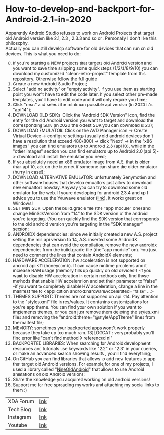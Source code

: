 # How-to-develop-and-backport-for-Android-2.1-in-2020

Apparently Android Studio refuses to work on Android Projects that target old Android version like 2.1, 2.3 , 2.3.3 and so on.
Personally I don't like this philosophy.  
Actually you can still develop software for old devices that can run on old devices.
This is what you need to do:

0) If you're starting a NEW projects that targets old Android version and you want to save time skipping some quick steps (1/2/3/8/9/10) you can download my customized "clean-retro-project" template from this repository. Otherwise follow the full guide
1) Create a new Android Studio Project;
2) Select "add no activity" or "empty activity". If you use them as starting point you won't have to edit the code later. If you select other pre-made templates, you'll have to edit code and it will only require you time;
3) Click "next" and select the minimum possible api version (in 2020 it's "api 14");
4) DOWNLOAD OLD SDKs: Click the "Android SDK Version" icon, find the entry for the old Android version you want to target and download the corresponding SDK (in 2020 the oldest SDK you can download is 2.1);
5) DOWNLOAD EMULATOR: Click on the AVD Manager icon -> Create Virtual Device -> configure settings (usually old android devices don't have a resolution that exceed 480x800) -> click "Next" -> in the "x86 images" you can find emulators up to Android 2.3 (api 10), while in the "other images" section you can find emulators up to Android 2.0 (api 5)-> download and install the emulator you need;
6) If you absolutely need an x86 emulator image from A.S. that is older than api 10, ask on the internet if someone can share the older emulator (hurry in case!);
7) DOWNLOAD ALTERNATIVE EMULATOR: unfortunately Genymotion and other software houses that develop emualtors just allow to download new emualtors nowday. Anyway you can try to download some old emulator for the web. If youre developing for android 2.3.4 and up I advice you to use the Youwave emulator ([link][youwave]), it works great on Windows!
8) SET MIN SDK: Open the build.gradle file (the "app module" one) and change MinSdkVersion from "14" to the SDK version of the android you're targeting. (You can quickly find the SDK version that corresponds to the old android version you're targeting in the "SDK manager" section;
9) ANDROIDX dependendcies: since we initially created a new A.S. project setting the min api version to 14, A.S. inserted some AndroidX dependencies that can avoid the compilation.  remove the new androidx dependencies from the build.gradle file (the "app module" on). You just need to comment the lines that contain AndroidX elements;
10) HARDWARE ACCELERATION: hw acceleration is not supported on android api <11 (honeycomb).
If can cause runtime problems and it increase RAM usage (memory fills up quickly on old devices!)
-if you want to disable HW acceleration in certain methods only, find those methods that enable HW acceleration and set their parameter to "false" 
-if you want to completely disable HW acceleration, change a line in the manifest file to <application android:hardwareAccelerated="false" ...>
11) THEMES SUPPORT: Themes are not supported on api <14. Pay attention to the "styles.xml" file in res/values. It contanins customizations for you're app theme. You can find your own solution if you want to implements themes, or you can just remove them deleting the styles.xml files and removing the "android:theme="@style/AppTheme" lines from the maifest file;
12) MEMORY: sometimes your backported apps wont't work properly because they take up too much ram.
13)LOGCAT : very probably you'll find error like "can't find method X referenced ni"
12) BACKPORTED LIBRARIES: When searching for Android development resources and tutorials use keywords like "2.2" or "2.3" in your queries, or make an advanced search showing results , you'll find everything;
13) On GitHub you can find libraries that allows to add new features to app that target old Android versions. For example,for one of my projects, I used a library called "[NineOldAndroid][nineold]" that allows to use Android animations on old Android versions;
14) Share the knowledge you acquired working on old android versions!
15) Support me for free spreading my works and attaching my social links to them :)

|  |  |
| ------ | ------ |
| XDA Forum | [link][xda] |
| Tech Blog | [link][cam] |
| Instagram | [link][insta] |
| Youtube | [link][yt] |

[xda]: <http://bit.ly/2NBnhqB>
[insta]: <http://bit.ly/mikel_insta>
[yt]: <http://bit.ly/mikel_YT>
[cam]:<https://cam.tv/mik_el_tech>

[youwave]: <https://youwave.en.uptodown.com/windows/download/41816>
[nineold]:<https://github.com/JakeWharton/NineOldAndroids/>
